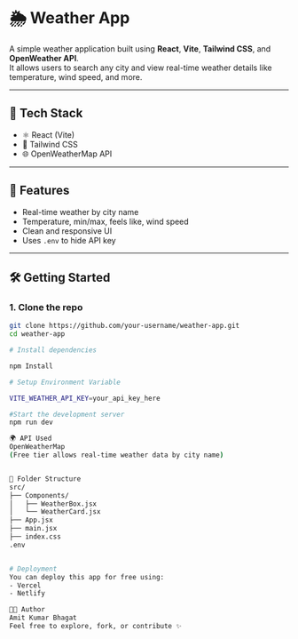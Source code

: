 # 🌦️ Weather App

A simple weather application built using **React**, **Vite**, **Tailwind CSS**, and **OpenWeather API**.  
It allows users to search any city and view real-time weather details like temperature, wind speed, and more.

---

## 🚀 Tech Stack

- ⚛️ React (Vite)
- 🎨 Tailwind CSS
- 🌐 OpenWeatherMap API

---

## 📸 Features

- Real-time weather by city name
- Temperature, min/max, feels like, wind speed
- Clean and responsive UI
- Uses `.env` to hide API key

---

## 🛠️ Getting Started

### 1. Clone the repo

```bash
git clone https://github.com/your-username/weather-app.git
cd weather-app

# Install dependencies

npm Install

# Setup Environment Variable

VITE_WEATHER_API_KEY=your_api_key_here

#Start the development server
npm run dev

🌍 API Used
OpenWeatherMap
(Free tier allows real-time weather data by city name)


📁 Folder Structure
src/
├── Components/
│   ├── WeatherBox.jsx
│   └── WeatherCard.jsx
├── App.jsx
├── main.jsx
├── index.css
.env


# Deployment
You can deploy this app for free using:
- Vercel
- Netlify

👨‍💻 Author
Amit Kumar Bhagat
Feel free to explore, fork, or contribute ✨


